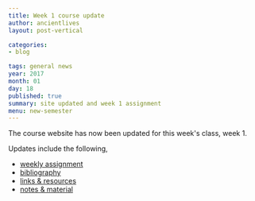 ```yaml
---
title: Week 1 course update
author: ancientlives
layout: post-vertical

categories:
- blog

tags: general news
year: 2017
month: 01
day: 18
published: true
summary: site updated and week 1 assignment
menu: new-semester
---
```


The course website has now been updated for this week's class, week 1.

Updates include the following,

* [weekly assignment](/weekly_assignment)
* [bibliography](/bibliography)
* [links & resources](/links)
* [notes & material](/notes)
